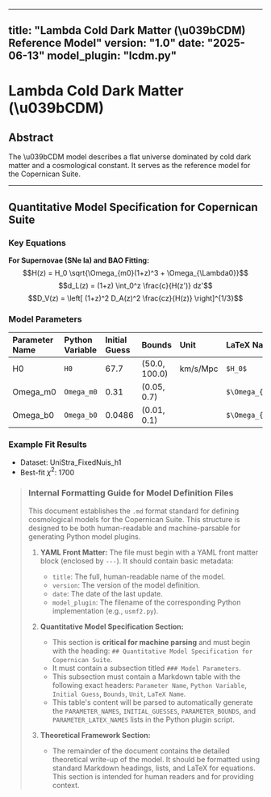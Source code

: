 <!-- DEV NOTE (v1.4.1): Split LCDM into two-file format using lcdm.py -->
<!-- DEV NOTE (v1.4.2): Removed duplicated bullet line in documentation. -->
---
title: "Lambda Cold Dark Matter (\u039bCDM) Reference Model"
version: "1.0"
date: "2025-06-13"
model_plugin: "lcdm.py"
---

# Lambda Cold Dark Matter (\u039bCDM)

## Abstract
The \u039bCDM model describes a flat universe dominated by cold dark matter
and a cosmological constant. It serves as the reference model for the
Copernican Suite.

---

## Quantitative Model Specification for Copernican Suite

### Key Equations
**For Supernovae (SNe Ia) and BAO Fitting:**
$$H(z) = H_0 \sqrt{\Omega_{m0}(1+z)^3 + \Omega_{\Lambda0}}$$
$$d_L(z) = (1+z) \int_0^z \frac{c}{H(z')} dz'$$
$$D_V(z) = \left[ (1+z)^2 D_A(z)^2 \frac{cz}{H(z)} \right]^{1/3}$$

### Model Parameters
| Parameter Name | Python Variable | Initial Guess | Bounds | Unit | LaTeX Name |
| :--- | :--- | :--- | :--- | :--- | :--- |
| H0 | `H0` | 67.7 | (50.0, 100.0) | km/s/Mpc | `$H_0$` |
| Omega_m0 | `Omega_m0` | 0.31 | (0.05, 0.7) | | `$\Omega_{m0}$` |
| Omega_b0 | `Omega_b0` | 0.0486 | (0.01, 0.1) | | `$\Omega_{b0}$` |

### Example Fit Results
- Dataset: UniStra_FixedNuis_h1
- Best-fit $\chi^2$: 1700

> ### **Internal Formatting Guide for Model Definition Files**
>
> This document establishes the `.md` format standard for defining cosmological models for the Copernican Suite. This structure is designed to be both human-readable and machine-parsable for generating Python model plugins.
>
> 1.  **YAML Front Matter:** The file must begin with a YAML front matter block (enclosed by `---`). It should contain basic metadata:
>     -   `title`: The full, human-readable name of the model.
>     -   `version`: The version of the model definition.
>     -   `date`: The date of the last update.
>     -   `model_plugin`: The filename of the corresponding Python implementation (e.g., `usmf2.py`).
>
> 2.  **Quantitative Model Specification Section:**
>     -   This section is **critical for machine parsing** and must begin with the heading: `## Quantitative Model Specification for Copernican Suite`.
>     -   It must contain a subsection titled `### Model Parameters`.
>     -   This subsection must contain a Markdown table with the following exact headers: `Parameter Name`, `Python Variable`, `Initial Guess`, `Bounds`, `Unit`, `LaTeX Name`.
>     -   This table's content will be parsed to automatically generate the `PARAMETER_NAMES`, `INITIAL_GUESSES`, `PARAMETER_BOUNDS`, and `PARAMETER_LATEX_NAMES` lists in the Python plugin script.
>
> 3.  **Theoretical Framework Section:**
>     -   The remainder of the document contains the detailed theoretical write-up of the model. It should be formatted using standard Markdown headings, lists, and LaTeX for equations. This section is intended for human readers and for providing context.


